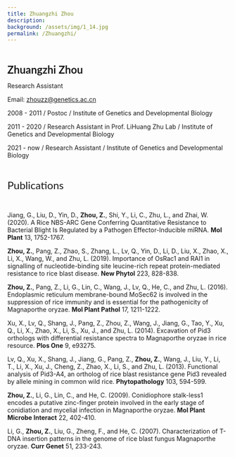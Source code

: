 ```yaml
---
title: Zhuangzhi Zhou
description:   
background: /assets/img/1_14.jpg
permalink: /Zhuangzhi/
---
```




&nbsp;
<br/>

<font face="Lato" size="5">
  <b>Zhuangzhi Zhou</b>
</font>

<br/>

Research Assistant
 
 
Email: <zhouzz@genetics.ac.cn>
 
2008 - 2011 / Postoc / Institute of Genetics and Developmental Biology
 
2011 - 2020 / Research Assistant in Prof. LiHuang Zhu Lab /  Institute of Genetics and Developmental Biology
 
2021 - now / Research Assistant /  Institute of Genetics and Developmental Biology

 
<br/>
 
 
<font size="5" face="Lato">Publications</font>

<br/>

Jiang, G., Liu, D., Yin, D., **Zhou, Z.**, Shi, Y., Li, C., Zhu, L., and Zhai, W. (2020). A Rice NBS-ARC Gene Conferring Quantitative Resistance to Bacterial Blight Is Regulated by a Pathogen Effector-Inducible miRNA. **Mol Plant** 13, 1752-1767.

**Zhou, Z.**, Pang, Z., Zhao, S., Zhang, L., Lv, Q., Yin, D., Li, D., Liu, X., Zhao, X., Li, X., Wang, W., and Zhu, L. (2019). Importance of OsRac1 and RAI1 in signalling of nucleotide-binding site leucine-rich repeat protein-mediated resistance to rice blast disease. **New Phytol** 223, 828-838.

**Zhou, Z.**, Pang, Z., Li, G., Lin, C., Wang, J., Lv, Q., He, C., and Zhu, L. (2016). Endoplasmic reticulum membrane-bound MoSec62 is involved in the suppression of rice immunity and is essential for the pathogenicity of Magnaporthe oryzae. **Mol Plant Pathol** 17, 1211-1222.

Xu, X., Lv, Q., Shang, J., Pang, Z., Zhou, Z., Wang, J., Jiang, G., Tao, Y., Xu, Q., Li, X., Zhao, X., Li, S., Xu, J., and Zhu, L. (2014). Excavation of Pid3 orthologs with differential resistance spectra to Magnaporthe oryzae in rice resource. **Plos One** 9, e93275.

Lv, Q., Xu, X., Shang, J., Jiang, G., Pang, Z., **Zhou, Z.**, Wang, J., Liu, Y., Li, T., Li, X., Xu, J., Cheng, Z., Zhao, X., Li, S., and Zhu, L. (2013). Functional analysis of Pid3-A4, an ortholog of rice blast resistance gene Pid3 revealed by allele mining in common wild rice. **Phytopathology** 103, 594-599.

**Zhou, Z.**, Li, G., Lin, C., and He, C. (2009). Conidiophore stalk-less1 encodes a putative zinc-finger protein involved in the early stage of conidiation and mycelial infection in Magnaporthe oryzae. **Mol Plant Microbe Interact** 22, 402-410.

Li, G., **Zhou, Z.**, Liu, G., Zheng, F., and He, C. (2007). Characterization of T-DNA insertion patterns in the genome of rice blast fungus Magnaporthe oryzae. **Curr Genet** 51, 233-243.
<br/>
<br/>
